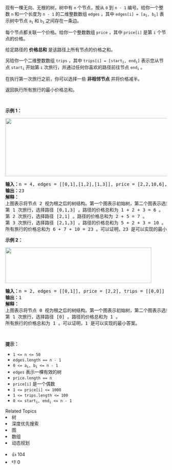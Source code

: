 <p>现有一棵无向、无根的树，树中有 <code>n</code> 个节点，按从 <code>0</code> 到 <code>n - 1</code> 编号。给你一个整数 <code>n</code> 和一个长度为 <code>n - 1</code> 的二维整数数组 <code>edges</code> ，其中 <code>edges[i] = [a<sub>i</sub>, b<sub>i</sub>]</code> 表示树中节点 <code>a<sub>i</sub></code> 和 <code>b<sub>i</sub></code> 之间存在一条边。</p>

<p>每个节点都关联一个价格。给你一个整数数组 <code>price</code> ，其中 <code>price[i]</code> 是第 <code>i</code> 个节点的价格。</p>

<p>给定路径的 <strong>价格总和</strong> 是该路径上所有节点的价格之和。</p>

<p>另给你一个二维整数数组 <code>trips</code> ，其中 <code>trips[i] = [start<sub>i</sub>, end<sub>i</sub>]</code> 表示您从节点 <code>start<sub>i</sub></code> 开始第 <code>i</code> 次旅行，并通过任何你喜欢的路径前往节点 <code>end<sub>i</sub></code> 。</p>

<p>在执行第一次旅行之前，你可以选择一些 <strong>非相邻节点</strong> 并将价格减半。</p>

<p>返回执行所有旅行的最小价格总和。</p>

<p>&nbsp;</p>

<p><strong>示例 1：</strong></p> 
<img alt="" src="https://assets.leetcode.com/uploads/2023/03/16/diagram2.png" style="width: 541px; height: 181px;"> <pre><strong>输入：</strong>n = 4, edges = [[0,1],[1,2],[1,3]], price = [2,2,10,6], trips = [[0,3],[2,1],[2,3]]
<strong>输出：</strong>23
<strong>解释：
</strong>上图表示将节点 2 视为根之后的树结构。第一个图表示初始树，第二个图表示选择节点 0 、2 和 3 并使其价格减半后的树。
第 1 次旅行，选择路径 [0,1,3] 。路径的价格总和为 1 + 2 + 3 = 6 。
第 2 次旅行，选择路径 [2,1] 。路径的价格总和为 2 + 5 = 7 。
第 3 次旅行，选择路径 [2,1,3] 。路径的价格总和为 5 + 2 + 3 = 10 。
所有旅行的价格总和为 6 + 7 + 10 = 23 。可以证明，23 是可以实现的最小答案。</pre> </img>

<p><strong>示例 2：</strong></p> 
<img alt="" src="https://assets.leetcode.com/uploads/2023/03/16/diagram3.png" style="width: 456px; height: 111px;"> <pre><strong>输入：</strong>n = 2, edges = [[0,1]], price = [2,2], trips = [[0,0]]
<strong>输出：</strong>1
<strong>解释：</strong>
上图表示将节点 0 视为根之后的树结构。第一个图表示初始树，第二个图表示选择节点 0 并使其价格减半后的树。 
第 1 次旅行，选择路径 [0] 。路径的价格总和为 1 。 
所有旅行的价格总和为 1 。可以证明，1 是可以实现的最小答案。
</pre> </img>

<p>&nbsp;</p>

<p><strong>提示：</strong></p>

<ul> 
 <li><code>1 &lt;= n &lt;= 50</code></li> 
 <li><code>edges.length == n - 1</code></li> 
 <li><code>0 &lt;= a<sub>i</sub>, b<sub>i</sub> &lt;= n - 1</code></li> 
 <li><code>edges</code> 表示一棵有效的树</li> 
 <li><code>price.length == n</code></li> 
 <li><code>price[i]</code> 是一个偶数</li> 
 <li><code>1 &lt;= price[i] &lt;= 1000</code></li> 
 <li><code>1 &lt;= trips.length &lt;= 100</code></li> 
 <li><code>0 &lt;= start<sub>i</sub>, end<sub>i</sub>&nbsp;&lt;= n - 1</code></li> 
</ul>

<div><div>Related Topics</div><div><li>树</li><li>深度优先搜索</li><li>图</li><li>数组</li><li>动态规划</li></div></div><br><div><li>👍 104</li><li>👎 0</li></div>